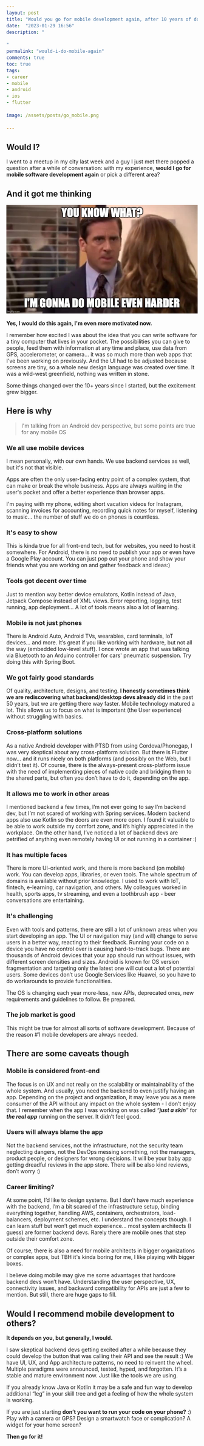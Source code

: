 ```yaml
---
layout: post
title: "Would you go for mobile development again, after 10 years of doing it?"
date:  "2023-01-29 16:56"
description: "

"
permalink: "would-i-do-mobile-again"
comments: true
toc: true
tags:
- career
- mobile
- android
- ios
- flutter

image: /assets/posts/go_mobile.png

---
```


## Would I?

I went to a meetup in my city last week and a guy I just met there popped a question after a while of conversation: with my experience, **would I go for mobile software development again** or pick a different area?


## And it got me thinking

![My answer in form of meme](assets/posts/mobile-meme.jpg)



**Yes, I would do this again, I'm even more motivated now.**



I remember how excited I was about the idea that you can write software for a tiny computer that lives in your pocket. The possibilities you can give to people, feed them with information at any time and place, use data from GPS, accelerometer, or camera... it was so much more than web apps that I've been working on previously. And the UI had to be adjusted because screens are tiny, so a whole new design language was created over time.
It was a wild-west greenfield, nothing was written in stone. 

Some things changed over the 10+ years since I started, but the excitement grew bigger.

## Here is why
> I'm talking from an Android dev perspective, but some points are true for any mobile OS


### We all use mobile devices
I mean personally, with our own hands. We use backend services as well, but it's not that visible. 

Apps are often the only user-facing entry point of a complex system, that can make or break the whole business. Apps are always waiting in the user's pocket and offer a better experience than browser apps. 

I'm paying with my phone, editing short vacation videos for Instagram, scanning invoices for accounting, recording quick notes for myself, listening to music... the number of stuff we do on phones is countless.

### It's easy to show
This is kinda true for all front-end tech, but for websites, you need to host it somewhere. For Android, there is no need to publish your app or even have a Google Play account. You can just pop out your phone and show your friends what you are working on and gather feedback and ideas:)

### Tools got decent over time
Just to mention way better device emulators, Kotlin instead of Java, Jetpack Compose instead of XML views. Error reporting, logging, test running, app deployment... A lot of tools means also a lot of learning.

### Mobile is not just phones
There is Android Auto, Android TVs, wearables, card terminals, IoT devices… and more. It’s great if you like working with hardware, but not all the way (embedded low-level stuff). I once wrote an app that was talking via Bluetooth to an Arduino controller for cars' pneumatic suspension. Try doing this with Spring Boot.

### We got fairly good standards
Of quality, architecture, designs, and testing. **I honestly sometimes think we are rediscovering what backend/desktop devs already did** in the past 50 years, but we are getting there way faster. Mobile technology matured a lot. This allows us to focus on what is important (the User experience) without struggling with basics.

### Cross-platform solutions
As a native Android developer with PTSD from using Cordova/Phonegap, I was very skeptical about any cross-platform solution. But there is Flutter now… and it runs nicely on both platforms (and possibly on the Web, but I didn’t test it). Of course, there is the always-present cross-platform issue with the need of implementing pieces of native code and bridging them to the shared parts, but often you don’t have to do it, depending on the app.

### It allows me to work in other areas
I mentioned backend a few times, I’m not ever going to say I’m backend dev, but I’m not scared of working with Spring services. Modern backend apps also use Kotlin so the doors are even more open. I found it valuable to be able to work outside my comfort zone, and it’s highly appreciated in the workplace. On the other hand, I’ve noticed a lot of backend devs are petrified of anything even remotely having UI or not running in a container :)

### It has multiple faces
There is more UI-oriented work, and there is more backend (on mobile) work. You can develop apps, libraries, or even tools. The whole spectrum of domains is available without prior knowledge. I used to work with IoT, fintech, e-learning, car navigation, and others. My colleagues worked in health, sports apps, tv streaming, and even a toothbrush app - beer conversations are entertaining.

### It's challenging
Even with tools and patterns, there are still a lot of unknown areas when you start developing an app. The UI or navigation may (and will) change to serve users in a better way, reacting to their feedback. Running your code on a device you have no control over is causing hard-to-track bugs. There are thousands of Android devices that your app should run without issues, with different screen densities and sizes. Android is known for OS version fragmentation and targeting only the latest one will cut out a lot of potential users. Some devices don’t use Google Services like Huawei, so you have to do workarounds to provide functionalities.

The OS is changing each year more-less, new APIs, deprecated ones, new requirements and guidelines to follow. Be prepared.

### The job market is good
This might be true for almost all sorts of software development. Because of the reason #1 mobile developers are always needed.

## There are some caveats though
### Mobile is considered front-end
The focus is on UX and not really on the scalability or maintainability of the whole system. And usually, you need the backend to even justify having an app. Depending on the project and organization, it may leave you as a mere consumer of the API without any impact on the whole system - I don’t enjoy that. I remember when the app I was working on was called _“**just a skin**”_ for _**the real app**_ running on the server. It didn’t feel good.

### Users will always blame the app
Not the backend services, not the infrastructure, not the security team neglecting dangers, not the DevOps messing something, not the managers, product people, or designers for wrong decisions. It will be your baby app getting dreadful reviews in the app store. There will be also kind reviews, don’t worry :)

### Career limiting?
At some point, I’d like to design systems. But I don’t have much experience with the backend, I’m a bit scared of the infrastructure setup, binding everything together, handling AWS, containers, orchestrators, load-balancers, deployment schemes, etc. I understand the concepts though. I can learn stuff but won’t get much experience… most system architects (I guess) are former backend devs. Rarely there are mobile ones that step outside their comfort zone.

Of course, there is also a need for mobile architects in bigger organizations or complex apps, but TBH it's kinda boring for me, I like playing with bigger boxes.

I believe doing mobile may give me some advantages that hardcore backend devs won’t have. Understanding the user perspective, UX, connectivity issues, and backward compatibility for APIs are just a few to mention. But still, there are huge gaps to fill.


## Would I recommend mobile development to others?
**It depends on you, but generally, I would.** 

I saw skeptical backend devs getting excited after a while because they could develop the button that was calling their API and see the result :)
We have UI, UX, and App architecture patterns, no need to reinvent the wheel. Multiple paradigms were announced, tested, hyped, and forgotten. It’s a stable and mature environment now. Just like the tools we are using.

If you already know Java or Kotlin it may be a safe and fun way to develop additional “leg” in your skill tree and get a feeling of how the whole system is working.

If you are just starting **don’t you want to run your code on your phone?** :) Play with a camera or GPS? Design a smartwatch face or complication? A widget for your home screen?

**Then go for it!**
